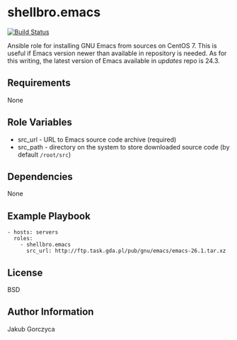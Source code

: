 shellbro.emacs
==============

[![Build Status](https://travis-ci.org/shellbro/ansible-role-emacs.svg?branch=master)](https://travis-ci.org/shellbro/ansible-role-emacs)

Ansible role for installing GNU Emacs from sources on CentOS 7. This is useful
if Emacs version newer than available in repository is needed. As for this
writing, the latest version of Emacs available in *updates* repo is 24.3.

Requirements
------------

None

Role Variables
--------------

* src_url - URL to Emacs source code archive (required)
* src_path - directory on the system to store downloaded source code (by default
`/root/src`)

Dependencies
------------

None

Example Playbook
----------------

    - hosts: servers
      roles:
        - shellbro.emacs
          src_url: http://ftp.task.gda.pl/pub/gnu/emacs/emacs-26.1.tar.xz

License
-------

BSD

Author Information
------------------

Jakub Gorczyca
